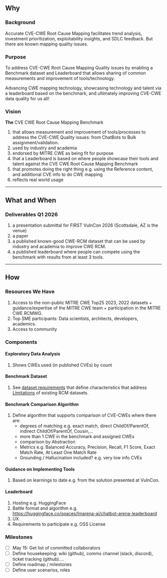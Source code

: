 ## Why

### Background
Accurate CVE-CWE Root Cause Mapping facilitates trend analysis, investment prioritization, exploitability insights, and SDLC feedback. 
But there are known mapping quality issues.

### Purpose
To address CVE-CWE Root Cause Mapping Quality issues by enabling a Benchmark dataset and Leaderboard that allows sharing of common measurements and improvement of tools/technology.

Advancing CWE mapping technology, showcasing technology and talent via a leaderboard based on the benchmark, and ultimately improving CVE-CWE data quality for us all!

### Vision
**The** CVE CWE Root Cause Mapping Benchmark
1. that allows measurement and improvement of tools/processes to address the CVE-CWE Quality issues: from ChatBots to Bulk assignment/validation.
2. used by industry and academia
3. endorsed by MITRE CWE as being fit for purpose
4. that a Leaderboard is based on where people showcase their tools and talent against the CVE CWE Root Cause Mapping Benchmark
5. that promotes doing the right thing e.g. using the Reference content, and additional CVE info to do CWE mapping
6. reflects real world usage

---
## What and When

### Deliverables Q1 2026
1. a presentation submittal for FIRST VulnCon 2026 (Scottsdale, AZ is the venue)
2. a paper
3. a published known-good CWE-RCM dataset that can be used by industry and academia to improve CWE RCM. 
4. a published leaderboard where people can compete using the benchmark with results from at least 3 tools.


---

## How

### Resources We Have
1. Access to the non-public MITRE CWE Top25 2023, 2022 datasets + guidance/expertise of the MITRE CWE team + participation in the MITRE CWE RCMWG.
2. Top SME participants: Data scientists, architects, developers, academics.
3. Access to community


### Components

#### Exploratory Data Analysis 
1. Shows CWEs used (in published CVEs) by count

#### Benchmark Dataset
1. See [dataset requirements](dataset.md) that define characteristics that address [Limitations](https://cybersecai.github.io/cti_models/cyber_security_models/#limitations) of existing RCM datasets.

#### Benchmark Comparison Algorithm
1. Define algorithm that supports comparison of CVE-CWEs where there are:
   - degrees of matching e.g. exact match, direct ChildOf/ParentOf, indirect ChildOf/ParentOf, Cousin,...
   - more than 1 CWE in the benchmark and assigned CWEs
   - comparison by Abstraction
   - Metrics e.g. Balanced Accuracy, Precision, Recall, F1 Score, Exact Match Rate, At Least One Match Rate
   - Grounding / Hallucination included? e.g. very low info CVEs

#### Guidance on Implementing Tools
1. Based on learnings to date e.g. from the solution presented at VulnCon.

#### Leaderboard
1. Hosting e.g. HuggingFace
2. Battle format and algorithm e.g. https://huggingface.co/spaces/lmarena-ai/chatbot-arena-leaderboard
3. UX
4. Requirements to participate e.g. OSS License

### Milestones
- [ ] May 15: Get list of committed collaborators
- [ ] Define housekeeping: wiki (github), comms channel (slack, discord), ticket tracking (github).... 
- [ ] Define roadmap / milestones
- [ ] Define user scenarios, roles